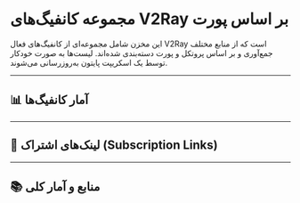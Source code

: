 # مجموعه کانفیگ‌های V2Ray بر اساس پورت

این مخزن شامل مجموعه‌ای از کانفیگ‌های فعال V2Ray است که از منابع مختلف جمع‌آوری و بر اساس پروتکل و پورت دسته‌بندی شده‌اند. لیست‌ها به صورت خودکار توسط یک اسکریپت پایتون به‌روزرسانی می‌شوند.

---

## 📊 آمار کانفیگ‌ها

<!-- START-STATS -->
<!-- این بخش به صورت خودکار توسط اسکریپت جایگزین می‌شود. لطفا آن را حذف نکنید. -->
<!-- END-STATS -->

---

## 🔗 لینک‌های اشتراک (Subscription Links)

<!-- START-LINKS -->
<!-- این بخش به صورت خودکار توسط اسکریپت جایگزین می‌شود. لطفا آن را حذف نکنید. -->
<!-- END-LINKS -->

---

## 📚 منابع و آمار کلی

<!-- START-SOURCES -->
<!-- این بخش به صورت خودکار توسط اسکریپت جایگزین می‌شود. لطفا آن را حذف نکنید. -->
<!-- END-SOURCES -->
